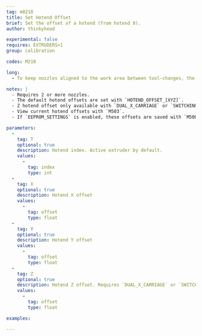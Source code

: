 ```yaml
---
tag: m0218
title: Set Hotend Offset
brief: Set the offset of a hotend (from hotend 0).
author: thinkyhead

experimental: false
requires: EXTRUDERS>1
group: calibration

codes: M218

long:
  - To keep nozzles aligned to the work area between tool-changes, the firmware needs to know how they relate to each other.

notes: |
  - Requires 2 or more nozzles.
  - The default hotend offsets are set with `HOTEND_OFFSET_[XYZ]`.
  - Z hotend offset only available with `DUAL_X_CARRIAGE` or `SWITCHING_NOZZLE`.
  - View current hotend offsets with `M503`.
  - If `EEPROM_SETTINGS` is enabled, these offsets are saved with `M500`, loaded with `M501`, and reset with `M502`.

parameters:
  -
    tag: T
    optional: true
    description: Hotend index. Active extruder by default.
    values:
      -
        tag: index
        type: int
  -
    tag: X
    optional: true
    description: Hotend X offset
    values:
      -
        tag: offset
        type: float
  -
    tag: Y
    optional: true
    description: Hotend Y offset
    values:
      -
        tag: offset
        type: float
  -
    tag: Z
    optional: true
    description: Hotend Z offset. Requires `DUAL_X_CARRIAGE` or `SWITCHING_NOZZLE`.
    values:
      -
        tag: offset
        type: float

examples:

---
```

